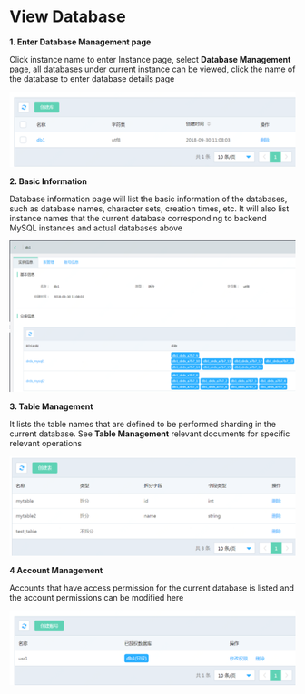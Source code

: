 # View Database

**1. Enter **Database Management** page**

Click instance name to enter Instance page, select **Database Management** page, all databases under current instance can be viewed, click the name of the database to enter database details page

![DB List](../../../../../image/DRDS/db-list.png)

**2. Basic Information**

Database information page will list the basic information of the databases, such as database names, character sets, creation times, etc. It will also list instance names that the current database corresponding to backend MySQL instances and actual databases above

![DB Information](../../../../../image/DRDS/db-detail.png)

**3. Table Management**

It lists the table names that are defined to be performed sharding in the current database. See **Table Management** relevant documents for specific relevant operations

![Table List](../../../../../image/DRDS/table-list.png)

**4 Account Management**

Accounts that have access permission for the current database is listed and the account permissions can be modified here

![Account List](../../../../../image/DRDS/account-list.png)

